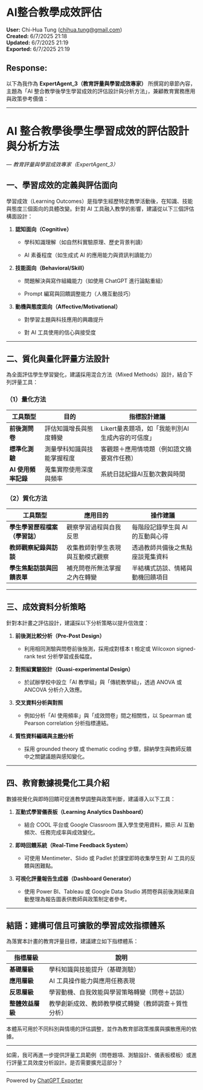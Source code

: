 # AI整合教學成效評估

**User:** Chi-Hua Tung (chihua.tung@gmail.com)  
**Created:** 6/7/2025 21:18  
**Updated:** 6/7/2025 21:19  
**Exported:** 6/7/2025 21:19  

## Response:
以下為我作為 **ExpertAgent\_3（教育評量與學習成效專家）** 所撰寫的章節內容，主題為「AI 整合教學後學生學習成效的評估設計與分析方法」，兼顧教育實務應用與政策參考價值：

* * *

AI 整合教學後學生學習成效的評估設計與分析方法
========================

_— 教育評量與學習成效專家（ExpertAgent\_3）_

一、學習成效的定義與評估面向
--------------

學習成效（Learning Outcomes）是指學生經歷特定教學活動後，在知識、技能與態度三個面向的具體改變。針對 AI 工具融入教學的影響，建議從以下三個評估構面設計：

1.  **認知面向（Cognitive）**
    
    *   學科知識理解（如自然科實驗原理、歷史背景判讀）
        
    *   AI 素養程度（如生成式 AI 的應用能力與資訊判讀能力）
        
2.  **技能面向（Behavioral/Skill）**
    
    *   問題解決與寫作組織能力（如使用 ChatGPT 進行論點重組）
        
    *   Prompt 編寫與回饋調整能力（人機互動技巧）
        
3.  **動機與態度面向（Affective/Motivational）**
    
    *   對學習主題與科技應用的興趣提升
        
    *   對 AI 工具使用的信心與接受度
        

* * *

二、質化與量化評量方法設計
-------------

為全面評估學生學習變化，建議採用混合方法（Mixed Methods）設計，結合下列評量工具：

### （1）量化方法

| 工具類型 | 目的 | 指標設計建議 |
| --- | --- | --- |
| **前後測問卷** | 評估知識增長與態度轉變 | Likert量表題項，如「我能判別AI生成內容的可信度」 |
| **標準化測驗** | 測量學科知識與技能掌握程度 | 客觀題＋應用情境題（例如語文摘要寫作任務） |
| **AI 使用頻率記錄** | 蒐集實際使用深度與頻率 | 系統日誌紀錄AI互動次數與時間 |

### （2）質化方法

| 工具類型 | 應用目的 | 操作建議 |
| --- | --- | --- |
| **學生學習歷程檔案（學習誌）** | 觀察學習過程與自我反思 | 每階段記錄學生與 AI 的互動與心得 |
| **教師觀察紀錄與訪談** | 收集教師對學生表現與互動模式觀察 | 透過教師共備後之焦點座談蒐集資料 |
| **學生焦點訪談與回饋表單** | 補充問卷所無法掌握之內在轉變 | 半結構式訪談、情緒與動機回饋項目 |

* * *

三、成效資料分析策略
----------

針對本計畫之評估設計，建議採以下分析策略以提升信效度：

1.  **前後測比較分析（Pre-Post Design）**
    
    *   利用相同測驗與問卷前後施測，採用成對樣本 t 檢定或 Wilcoxon signed-rank test 分析學習成長幅度。
        
2.  **對照組實驗設計（Quasi-experimental Design）**
    
    *   於試辦學校中設立「AI 教學組」與「傳統教學組」，透過 ANOVA 或 ANCOVA 分析介入效應。
        
3.  **交叉資料分析與對照**
    
    *   例如分析「AI 使用頻率」與「成效問卷」間之相關性，以 Spearman 或 Pearson correlation 分析指標連結。
        
4.  **質性資料編碼與主題分析**
    
    *   採用 grounded theory 或 thematic coding 步驟，歸納學生與教師反饋中之關鍵議題與感知變化。
        

* * *

四、教育數據視覺化工具介紹
-------------

數據視覺化與即時回饋可促進教學調整與政策判斷，建議導入以下工具：

1.  **互動式學習儀表板（Learning Analytics Dashboard）**
    
    *   結合 COOL 平台或 Google Classroom 匯入學生使用資料，顯示 AI 互動頻次、任務完成率與成效變化。
        
2.  **即時回饋系統（Real-Time Feedback System）**
    
    *   可使用 Mentimeter、Slido 或 Padlet 於課堂即時收集學生對 AI 工具的反饋與困難點。
        
3.  **可視化評量報告生成器（Dashboard Generator）**
    
    *   使用 Power BI、Tableau 或 Google Data Studio 將問卷與前後測結果自動整理為報告圖表供教師與政策制定者參考。
        

* * *

結語：建構可信且可擴散的學習成效指標體系
--------------------

為落實本計畫的教育評量目標，建議建立如下指標體系：

| 指標層級 | 說明 |
| --- | --- |
| **基礎層級** | 學科知識與技能提升（基礎測驗） |
| **應用層級** | AI 工具操作能力與應用任務表現 |
| **反思層級** | 學習動機、自我效能與學習策略轉變（問卷＋訪談） |
| **整體效益層級** | 教學創新成效、教師教學模式轉變（教師調查＋質性分析） |

本體系可用於不同科別與情境的評估調整，並作為教育部政策推廣與擴散應用的依據。

* * *

如需，我可再進一步提供評量工具範例（問卷題項、測驗設計、儀表板模板）或進行評量工具效度分析設計。是否需要擴充這部分？



---
Powered by [ChatGPT Exporter](https://www.chatgptexporter.com)